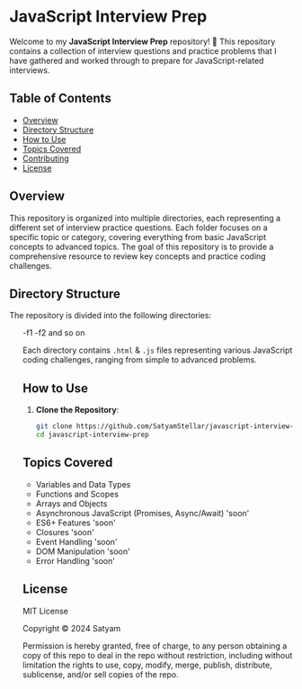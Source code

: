 # JavaScript Interview Prep

Welcome to my **JavaScript Interview Prep** repository! 🚀 This repository contains a collection of interview questions and practice problems that I have gathered and worked through to prepare for JavaScript-related interviews.

## Table of Contents

- [Overview](#overview)
- [Directory Structure](#directory-structure)
- [How to Use](#how-to-use)
- [Topics Covered](#topics-covered)
- [Contributing](#contributing)
- [License](#license)

## Overview

This repository is organized into multiple directories, each representing a different set of interview practice questions. Each folder focuses on a specific topic or category, covering everything from basic JavaScript concepts to advanced topics. The goal of this repository is to provide a comprehensive resource to review key concepts and practice coding challenges.

## Directory Structure

The repository is divided into the following directories:
<ul>
-f1
-f2
and so on


Each directory contains `.html` & `.js` files representing various JavaScript coding challenges, ranging from simple to advanced problems.

## How to Use

1. **Clone the Repository**:
   ```bash
   git clone https://github.com/SatyamStellar/javascript-interview-prep.git
   cd javascript-interview-prep

## Topics Covered

- Variables and Data Types
- Functions and Scopes
- Arrays and Objects
- Asynchronous JavaScript (Promises, Async/Await) 'soon'
- ES6+ Features 'soon'
- Closures 'soon'
- Event Handling 'soon'
- DOM Manipulation 'soon'
- Error Handling 'soon'


## License

MIT License

Copyright © 2024 Satyam

Permission is hereby granted, free of charge, to any person obtaining a copy of this repo to deal in the repo without restriction, including without limitation the rights to use, copy, modify, merge, publish, distribute, sublicense, and/or sell copies of the repo.


